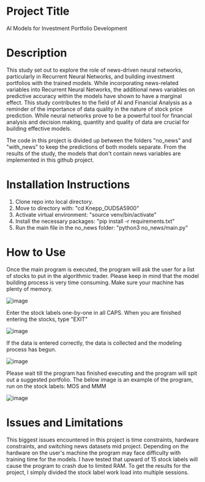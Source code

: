 # Project Title
AI Models for Investment Portfolio Development

# Description

This study set out to explore the role of news-driven neural networks, particularly in Recurrent Neural Networks, and building investment portfolios with the trained models. While incorporating news-related variables into Recurrent Neural Networks, the additional news variables on predictive accuracy within the models have shown to have a marginal effect. This study contributes to the field of AI and Financial Analysis as a reminder of the importance of data quality in the nature of stock price prediction. While neural networks prove to be a powerful tool for financial analysis and decision making, quantity and quality of data are crucial for building effective models.

The code in this project is divided up between the folders "no_news" and "with_news" to keep the predictions of both models separate. From the results of the study, the models that don't contain news variables are implemented in this github project.


# Installation Instructions

1. Clone repo into local directory.
2. Move to directory with: "cd Knepp_OUDSA5900"
3. Activate virtual environment: "source venv/bin/activate"
4. Install the necessary packages: "pip install -r requirements.txt"
5. Run the main file in the no_news folder: "python3 no_news/main.py"


# How to Use

Once the main program is executed, the program will ask the user for a list of stocks to put in the algorithmic trader.
Please keep in mind that the model building process is very time consuming. Make sure your machine has plenty of memory.

![image](https://github.com/zknepp1/Knepp_OUDSA5900/assets/41703755/1132876f-4271-41d9-8cf2-5ed06b641eb6)




Enter the stock labels one-by-one in all CAPS. When you are finished entering the stocks, type "EXIT"

![image](https://github.com/zknepp1/Knepp_OUDSA5900/assets/41703755/e4423011-d485-47cb-810b-ee996ee1a2a4)




If the data is entered correctly, the data is collected and the modeling process has begun.

![image](https://github.com/zknepp1/Knepp_OUDSA5900/assets/41703755/ee4e17d8-cf8b-4596-a802-0166402f983b)




Please wait till the program has finished executing and the program will spit out a suggested portfolio.
The below image is an example of the program, run on the stock labels: MOS and MMM

![image](https://github.com/zknepp1/Knepp_OUDSA5900/assets/41703755/f1660dba-4f1f-469a-8b0e-a3bcaa7a5c2f)




# Issues and Limitations
This biggest issues encountered in this project is time constraints, hardware constraints, and switching news datasets mid project. Depending on the hardware on the user's machine the program may face difficulty with training time for the models. I have tested that upward of 15 stock labels will cause the program to crash due to limited RAM. To get the results for the project, I simply divided the stock label work load into multiple sessions.







